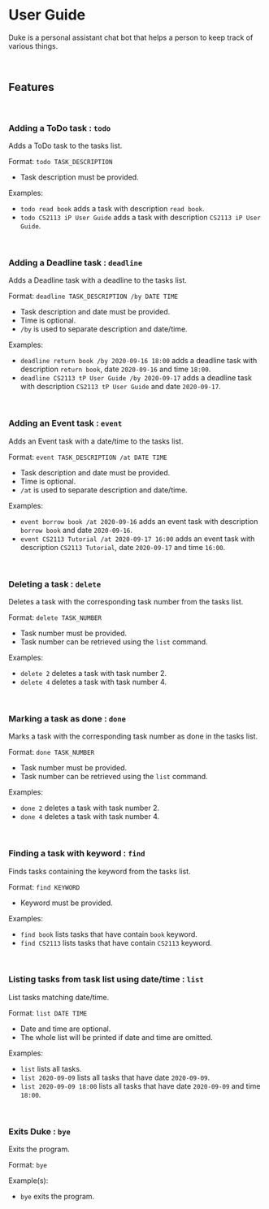 # User Guide
Duke is a personal assistant chat bot that helps a person to keep track of various things.

<br>

## Features

<br>

### Adding a ToDo task : `todo`
Adds a ToDo task to the tasks list.

Format: `todo TASK_DESCRIPTION`
* Task description must be provided.

Examples:
* `todo read book` adds a task with description `read book`.
* `todo CS2113 iP User Guide` adds a task with description `CS2113 iP User Guide`.

<br>

### Adding a Deadline task : `deadline`
Adds a Deadline task with a deadline to the tasks list.

Format: `deadline TASK_DESCRIPTION /by DATE TIME`
* Task description and date must be provided.
* Time is optional.
* `/by` is used to separate description and date/time.

Examples:
* `deadline return book /by 2020-09-16 18:00` adds a deadline task with description `return book`, date `2020-09-16` and time `18:00`.
* `deadline CS2113 tP User Guide /by 2020-09-17` adds a deadline task with description `CS2113 tP User Guide` and date `2020-09-17`.

<br>

### Adding an Event task : `event`
Adds an Event task with a date/time to the tasks list.

Format: `event TASK_DESCRIPTION /at DATE TIME`
* Task description and date must be provided.
* Time is optional.
* `/at` is used to separate description and date/time.

Examples:
* `event borrow book /at 2020-09-16` adds an event task with description `borrow book` and date `2020-09-16`.
* `event CS2113 Tutorial /at 2020-09-17 16:00` adds an event task with description `CS2113 Tutorial`, date `2020-09-17` and time `16:00`.

<br>

### Deleting a task : `delete`
Deletes a task with the corresponding task number from the tasks list.

Format: `delete TASK_NUMBER`
* Task number must be provided.
* Task number can be retrieved using the `list` command.

Examples:
* `delete 2` deletes a task with task number 2.
* `delete 4` deletes a task with task number 4.

<br>

### Marking a task as done : `done`
Marks a task with the corresponding task number as done in the tasks list.

Format: `done TASK_NUMBER`
* Task number must be provided.
* Task number can be retrieved using the `list` command.

Examples:
* `done 2` deletes a task with task number 2.
* `done 4` deletes a task with task number 4.

<br>

### Finding a task with keyword : `find`
Finds tasks containing the keyword from the tasks list.

Format: `find KEYWORD`
* Keyword must be provided.

Examples:
* `find book` lists tasks that have contain `book` keyword.
* `find CS2113` lists tasks that have contain `CS2113` keyword.

<br>

### Listing tasks from task list using date/time : `list`
List tasks matching date/time.

Format: `list DATE TIME`
* Date and time are optional.
* The whole list will be printed if date and time are omitted.

Examples:
* `list` lists all tasks.
* `list 2020-09-09` lists all tasks that have date `2020-09-09`.
* `list 2020-09-09 18:00` lists all tasks that have date `2020-09-09` and time `18:00`.

<br>

### Exits Duke : `bye`
Exits the program.

Format: `bye`

Example(s):
* `bye` exits the program.